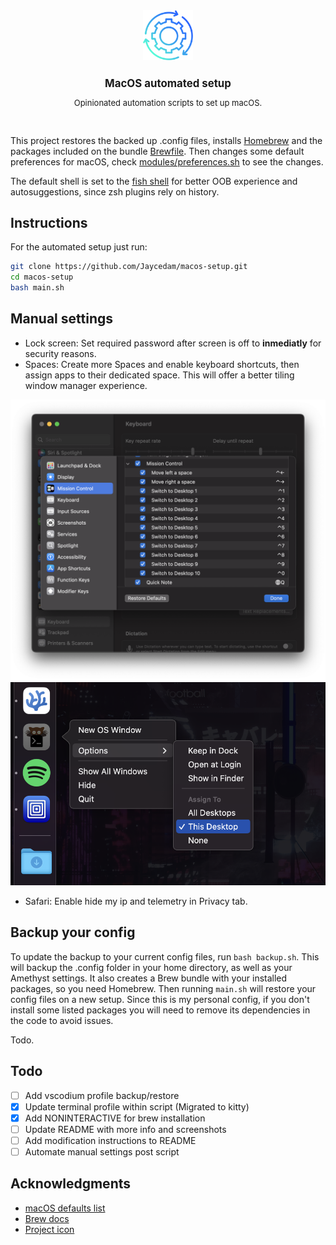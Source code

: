 <div align="center">
    <img src="images/logo.png" height="80" width="auto">
    <h1 style="font-size: larger">MacOS automated setup</h1>
    <p style="font-size: small">Opinionated automation scripts to set up macOS.</p>
    <br>
</div>


This project restores the backed up .config files, installs [Homebrew](https://brew.sh) and the packages included on the bundle [Brewfile](Brewfile). Then changes some default preferences for macOS, check [modules/preferences.sh](modules/preferences.sh) to see the changes.  

The default shell is set to the [fish shell](https://fishshell.com) for better OOB experience and autosuggestions, since zsh plugins rely on history.

## Instructions

For the automated setup just run:

```sh
git clone https://github.com/Jaycedam/macos-setup.git
cd macos-setup
bash main.sh
```

## Manual settings

- Lock screen: Set required password after screen is off to **inmediatly** for security reasons.
- Spaces: Create more Spaces and enable keyboard shortcuts, then assign apps to their dedicated space. This will offer a better tiling window manager experience.

![Keyboard shortcuts](images/keyboard-shortcuts.png) 
![Assign to desktop](images/spaces.png)

- Safari: Enable hide my ip and telemetry in Privacy tab.

## Backup your config

To update the backup to your current config files, run `bash backup.sh`. This will backup the .config folder in your home directory, as well as your Amethyst settings. It also creates a Brew bundle with your installed packages, so you need Homebrew. Then running `main.sh` will restore your config files on a new setup. Since this is my personal config, if you don't install some listed packages you will need to remove its dependencies in the code to avoid issues.

Todo.

## Todo
- [ ] Add vscodium profile backup/restore
- [x] Update terminal profile within script (Migrated to kitty)
- [x] Add NONINTERACTIVE for brew installation
- [ ] Update README with more info and screenshots
- [ ] Add modification instructions to README
- [ ] Automate manual settings post script

## Acknowledgments
- [macOS defaults list](https://macos-defaults.com/)
- [Brew docs](https://docs.brew.sh/Manpage)
- [Project icon](https://www.flaticon.com/free-icon/continuous_8916345)
